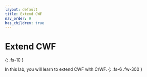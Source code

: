 ```yaml
---
layout: default
title: Extend CWF
nav_order: 9 
has_children: true
---
```


# Extend CWF
{: .fs-10 }

In this lab, you will learn to extend CWF with CrWF. 
{: .fs-6 .fw-300 }
